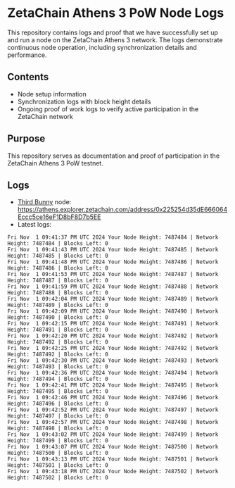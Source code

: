 # ZetaChain Athens 3 PoW Node Logs
This repository contains logs and proof that we have successfully set up and run a node on the ZetaChain Athens 3 network. The logs demonstrate continuous node operation, including synchronization details and performance.

## Contents
- Node setup information
- Synchronization logs with block height details
- Ongoing proof of work logs to verify active participation in the ZetaChain network

## Purpose
This repository serves as documentation and proof of participation in the ZetaChain Athens 3 PoW testnet.

## Logs

- [Third Bunny](https://thirdbunny.xyz/) node: https://athens.explorer.zetachain.com/address/0x225254d35dE666064Eccc5ce16eF1D8bF8D7b5EE
- Latest logs:
```
Fri Nov  1 09:41:37 PM UTC 2024 Your Node Height: 7487484 | Network Height: 7487484 | Blocks Left: 0
Fri Nov  1 09:41:43 PM UTC 2024 Your Node Height: 7487485 | Network Height: 7487485 | Blocks Left: 0
Fri Nov  1 09:41:48 PM UTC 2024 Your Node Height: 7487486 | Network Height: 7487486 | Blocks Left: 0
Fri Nov  1 09:41:53 PM UTC 2024 Your Node Height: 7487487 | Network Height: 7487487 | Blocks Left: 0
Fri Nov  1 09:41:59 PM UTC 2024 Your Node Height: 7487488 | Network Height: 7487488 | Blocks Left: 0
Fri Nov  1 09:42:04 PM UTC 2024 Your Node Height: 7487489 | Network Height: 7487489 | Blocks Left: 0
Fri Nov  1 09:42:09 PM UTC 2024 Your Node Height: 7487490 | Network Height: 7487490 | Blocks Left: 0
Fri Nov  1 09:42:15 PM UTC 2024 Your Node Height: 7487491 | Network Height: 7487491 | Blocks Left: 0
Fri Nov  1 09:42:20 PM UTC 2024 Your Node Height: 7487492 | Network Height: 7487492 | Blocks Left: 0
Fri Nov  1 09:42:25 PM UTC 2024 Your Node Height: 7487492 | Network Height: 7487492 | Blocks Left: 0
Fri Nov  1 09:42:30 PM UTC 2024 Your Node Height: 7487493 | Network Height: 7487493 | Blocks Left: 0
Fri Nov  1 09:42:36 PM UTC 2024 Your Node Height: 7487494 | Network Height: 7487494 | Blocks Left: 0
Fri Nov  1 09:42:41 PM UTC 2024 Your Node Height: 7487495 | Network Height: 7487495 | Blocks Left: 0
Fri Nov  1 09:42:46 PM UTC 2024 Your Node Height: 7487496 | Network Height: 7487496 | Blocks Left: 0
Fri Nov  1 09:42:52 PM UTC 2024 Your Node Height: 7487497 | Network Height: 7487497 | Blocks Left: 0
Fri Nov  1 09:42:57 PM UTC 2024 Your Node Height: 7487498 | Network Height: 7487498 | Blocks Left: 0
Fri Nov  1 09:43:02 PM UTC 2024 Your Node Height: 7487499 | Network Height: 7487499 | Blocks Left: 0
Fri Nov  1 09:43:07 PM UTC 2024 Your Node Height: 7487500 | Network Height: 7487500 | Blocks Left: 0
Fri Nov  1 09:43:13 PM UTC 2024 Your Node Height: 7487501 | Network Height: 7487501 | Blocks Left: 0
Fri Nov  1 09:43:18 PM UTC 2024 Your Node Height: 7487502 | Network Height: 7487502 | Blocks Left: 0
```
